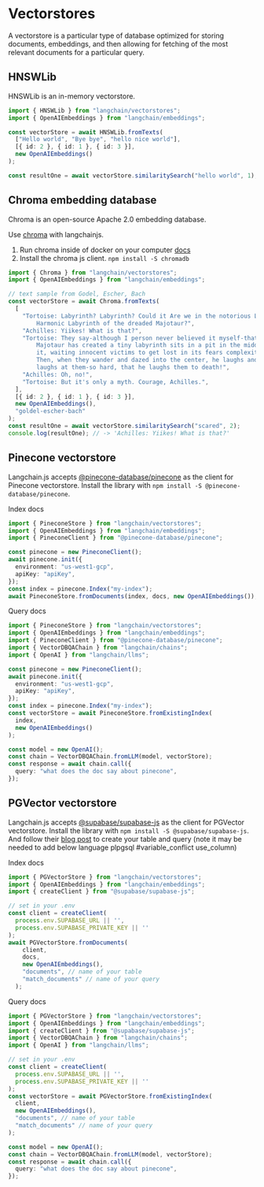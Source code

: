 # Vectorstores

A vectorstore is a particular type of database optimized for storing documents, embeddings, and then allowing for fetching of the most relevant documents for a particular query.

## HNSWLib

HNSWLib is an in-memory vectorstore.

```typescript
import { HNSWLib } from "langchain/vectorstores";
import { OpenAIEmbeddings } from "langchain/embeddings";

const vectorStore = await HNSWLib.fromTexts(
  ["Hello world", "Bye bye", "hello nice world"],
  [{ id: 2 }, { id: 1 }, { id: 3 }],
  new OpenAIEmbeddings()
);

const resultOne = await vectorStore.similaritySearch("hello world", 1);
```

## Chroma embedding database

Chroma is an open-source Apache 2.0 embedding database.

Use [chroma](https://github.com/chroma-core/chroma) with langchainjs.

1. Run chroma inside of docker on your computer [docs](https://docs.trychroma.com/api-reference)
2. Install the chroma js client. `npm install -S chromadb`

```typescript
import { Chroma } from "langchain/vectorstores";
import { OpenAIEmbeddings } from "langchain/embeddings";

// text sample from Godel, Escher, Bach
const vectorStore = await Chroma.fromTexts(
  [
    "Tortoise: Labyrinth? Labyrinth? Could it Are we in the notorious Little\
        Harmonic Labyrinth of the dreaded Majotaur?",
    "Achilles: Yiikes! What is that?",
    "Tortoise: They say-although I person never believed it myself-that an I\
        Majotaur has created a tiny labyrinth sits in a pit in the middle of\
        it, waiting innocent victims to get lost in its fears complexity.\
        Then, when they wander and dazed into the center, he laughs and\
        laughs at them-so hard, that he laughs them to death!",
    "Achilles: Oh, no!",
    "Tortoise: But it's only a myth. Courage, Achilles.",
  ],
  [{ id: 2 }, { id: 1 }, { id: 3 }],
  new OpenAIEmbeddings(),
  "goldel-escher-bach"
);
const resultOne = await vectorStore.similaritySearch("scared", 2);
console.log(resultOne); // -> 'Achilles: Yiikes! What is that?'
```

## Pinecone vectorstore

Langchain.js accepts [@pinecone-database/pinecone](https://docs.pinecone.io/docs/node-client) as the client for Pinecone vectorstore. Install the library with `npm install -S @pinecone-database/pinecone`.

Index docs

```typescript
import { PineconeStore } from "langchain/vectorstores";
import { OpenAIEmbeddings } from "langchain/embeddings";
import { PineconeClient } from "@pinecone-database/pinecone";

const pinecone = new PineconeClient();
await pinecone.init({
  environment: "us-west1-gcp",
  apiKey: "apiKey",
});
const index = pinecone.Index("my-index");
await PineconeStore.fromDocuments(index, docs, new OpenAIEmbeddings());
```

Query docs

```typescript
import { PineconeStore } from "langchain/vectorstores";
import { OpenAIEmbeddings } from "langchain/embeddings";
import { PineconeClient } from "@pinecone-database/pinecone";
import { VectorDBQAChain } from "langchain/chains";
import { OpenAI } from "langchain/llms";

const pinecone = new PineconeClient();
await pinecone.init({
  environment: "us-west1-gcp",
  apiKey: "apiKey",
});
const index = pinecone.Index("my-index");
const vectorStore = await PineconeStore.fromExistingIndex(
  index,
  new OpenAIEmbeddings()
);

const model = new OpenAI();
const chain = VectorDBQAChain.fromLLM(model, vectorStore);
const response = await chain.call({
  query: "what does the doc say about pinecone",
});
```

## PGVector vectorstore

Langchain.js accepts [@supabase/supabase-js](https://www.npmjs.com/package/@supabase/supabase-js) as the client for PGVector vectorstore. Install the library with `npm install -S @supabase/supabase-js`. And follow their [blog post](https://supabase.com/blog/openai-embeddings-postgres-vector) to create your table and query (note it may be needed to add below language plpgsql #variable_conflict use_column)

Index docs

```typescript
import { PGVectorStore } from "langchain/vectorstores";
import { OpenAIEmbeddings } from "langchain/embeddings";
import { createClient } from "@supabase/supabase-js";

// set in your .env
const client = createClient(
  process.env.SUPABASE_URL || '',
  process.env.SUPABASE_PRIVATE_KEY || ''
);
await PGVectorStore.fromDocuments(
    client,
    docs,
    new OpenAIEmbeddings(),
    "documents", // name of your table
    "match_documents" // name of your query
  );
```

Query docs

```typescript
import { PGVectorStore } from "langchain/vectorstores";
import { OpenAIEmbeddings } from "langchain/embeddings";
import { createClient } from "@supabase/supabase-js";
import { VectorDBQAChain } from "langchain/chains";
import { OpenAI } from "langchain/llms";

// set in your .env
const client = createClient(
  process.env.SUPABASE_URL || '',
  process.env.SUPABASE_PRIVATE_KEY || ''
);
const vectorStore = await PGVectorStore.fromExistingIndex(
  client,
  new OpenAIEmbeddings(),
  "documents", // name of your table
  "match_documents" // name of your query
);

const model = new OpenAI();
const chain = VectorDBQAChain.fromLLM(model, vectorStore);
const response = await chain.call({
  query: "what does the doc say about pinecone",
});
```
